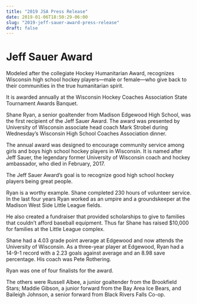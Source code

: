 ```yaml
---
title: "2019 JSA Press Release"
date: 2019-01-06T18:50:29-06:00
slug: "2019-jeff-sauer-award-press-release"
draft: false
---
```


# Jeff Sauer Award

Modeled after the collegiate Hockey Humanitarian Award, recognizes Wisconsin 
high school hockey players—male or female—who give back to their communities 
in the true humanitarian spirit.

It is awarded annually at the Wisconsin Hockey Coaches Association State 
Tournament Awards Banquet.

Shane Ryan, a senior goaltender from Madison Edgewood High School, was the 
first recipient of the Jeff Sauer Award. The award was presented by University 
of Wisconsin associate head coach Mark Strobel during Wednesday’s Wisconsin 
High School Coaches Association dinner.

The annual award was designed to encourage community service among girls and 
boys high school hockey players in Wisconsin. It is named after Jeff Sauer, 
the legendary former University of Wisconsin coach and hockey ambassador, who 
died in February, 2017. 

The Jeff Sauer Award’s goal is to recognize good high school hockey players 
being great people.

Ryan is a worthy example. Shane completed 230 hours of volunteer service. In 
the last four years Ryan worked as an umpire and a groundskeeper at the 
Madison West Side Little League fields.

He also created a fundraiser that provided scholarships to give to families 
that couldn’t afford baseball equipment. Thus far Shane has raised $10,000 
for families at the Little League complex.

Shane had a 4.03 grade point average at Edgewood and now attends the University of 
Wisconsin. As a three-year player at Edgewood, Ryan had a 14-9-1 
record with a 2.23 goals against average and an 8.98 save percentage. 
His coach was Pete Rothering.

Ryan was one of four finalists for the award.

The others were Russell Albee, a junior goaltender from the Brookfield 
Stars; Maddie Gibson, a junior forward from the Bay Area Ice Bears, and 
Baileigh Johnson, a senior forward from Black Rivers Falls Co-op.




